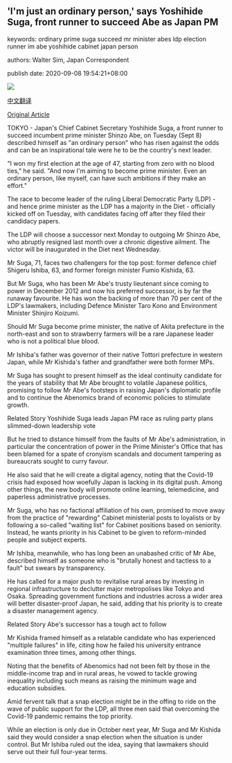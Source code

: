 ## 'I'm just an ordinary person,' says Yoshihide Suga, front runner to succeed Abe as Japan PM

keywords: ordinary prime suga succeed mr minister abes ldp election runner im abe yoshihide cabinet japan person

authors: Walter Sim, Japan Correspondent

publish date: 2020-09-08 19:54:21+08:00

![](https://www.straitstimes.com/sites/default/files/styles/x_large/public/articles/2020/09/08/yq-yoshisuga-008092024.jpg?itok=F0v5yVtY)

[中文翻译](%27I%27m%20just%20an%20ordinary%20person%2C%27%20says%20Yoshihide%20Suga%2C%20front%20runner%20to%20succeed%20Abe%20as%20Japan%20PM_zh.md)

[Original Article](https://www.straitstimes.com/asia/east-asia/im-just-an-ordinary-person-says-yoshihide-suga-front-runner-to-succeed-abe-as-japan)

TOKYO - Japan's Chief Cabinet Secretary Yoshihide Suga, a front runner to succeed incumbent prime minister Shinzo Abe, on Tuesday (Sept 8) described himself as "an ordinary person" who has risen against the odds and can be an inspirational tale were he to be the country's next leader.

"I won my first election at the age of 47, starting from zero with no blood ties," he said. "And now I'm aiming to become prime minister. Even an ordinary person, like myself, can have such ambitions if they make an effort."

The race to become leader of the ruling Liberal Democratic Party (LDP) - and hence prime minister as the LDP has a majority in the Diet - officially kicked off on Tuesday, with candidates facing off after they filed their candidacy papers.

The LDP will choose a successor next Monday to outgoing Mr Shinzo Abe, who abruptly resigned last month over a chronic digestive ailment. The victor will be inaugurated in the Diet next Wednesday.

Mr Suga, 71, faces two challengers for the top post: former defence chief Shigeru Ishiba, 63, and former foreign minister Fumio Kishida, 63.

But Mr Suga, who has been Mr Abe's trusty lieutenant since coming to power in December 2012 and now his preferred successor, is by far the runaway favourite. He has won the backing of more than 70 per cent of the LDP's lawmakers, including Defence Minister Taro Kono and Environment Minister Shinjiro Koizumi.

Should Mr Suga become prime minister, the native of Akita prefecture in the north-east and son to strawberry farmers will be a rare Japanese leader who is not a political blue blood.

Mr Ishiba's father was governor of their native Tottori prefecture in western Japan, while Mr Kishida's father and grandfather were both former MPs.

Mr Suga has sought to present himself as the ideal continuity candidate for the years of stability that Mr Abe brought to volatile Japanese politics, promising to follow Mr Abe's footsteps in raising Japan's diplomatic profile and to continue the Abenomics brand of economic policies to stimulate growth.

Related Story Yoshihide Suga leads Japan PM race as ruling party plans slimmed-down leadership vote

But he tried to distance himself from the faults of Mr Abe's administration, in particular the concentration of power in the Prime Minister's Office that has been blamed for a spate of cronyism scandals and document tampering as bureaucrats sought to curry favour.

He also said that he will create a digital agency, noting that the Covid-19 crisis had exposed how woefully Japan is lacking in its digital push. Among other things, the new body will promote online learning, telemedicine, and paperless administrative processes.

Mr Suga, who has no factional affiliation of his own, promised to move away from the practice of "rewarding" Cabinet ministerial posts to loyalists or by following a so-called "waiting list" for Cabinet positions based on seniority. Instead, he wants priority in his Cabinet to be given to reform-minded people and subject experts.

Mr Ishiba, meanwhile, who has long been an unabashed critic of Mr Abe, described himself as someone who is "brutally honest and tactless to a fault" but swears by transparency.

He has called for a major push to revitalise rural areas by investing in regional infrastructure to declutter major metropolises like Tokyo and Osaka. Spreading government functions and industries across a wider area will better disaster-proof Japan, he said, adding that his priority is to create a disaster management agency.

Related Story Abe's successor has a tough act to follow

Mr Kishida framed himself as a relatable candidate who has experienced "multiple failures" in life, citing how he failed his university entrance examination three times, among other things.

Noting that the benefits of Abenomics had not been felt by those in the middle-income trap and in rural areas, he vowed to tackle growing inequality including such means as raising the minimum wage and education subsidies.

Amid fervent talk that a snap election might be in the offing to ride on the wave of public support for the LDP, all three men said that overcoming the Covid-19 pandemic remains the top priority.

While an election is only due in October next year, Mr Suga and Mr Kishida said they would consider a snap election when the situation is under control. But Mr Ishiba ruled out the idea, saying that lawmakers should serve out their full four-year terms.